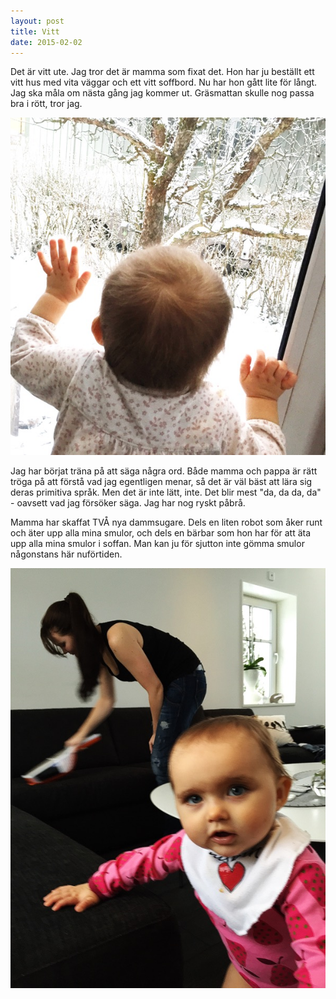 ```yaml
---
layout: post
title: Vitt
date: 2015-02-02
---
```


Det är vitt ute. Jag tror det är mamma som fixat det. Hon har ju beställt ett vitt hus med vita väggar och ett vitt soffbord. Nu har hon gått lite för långt. Jag ska måla om nästa gång jag kommer ut. Gräsmattan skulle nog passa bra i rött, tror jag.

![bild](/images/2015-02-02-sno.jpg)

Jag har börjat träna på att säga några ord. Både mamma och pappa är rätt tröga på att förstå vad jag egentligen menar, så det är väl bäst att lära sig deras primitiva språk. Men det är inte lätt, inte. Det blir mest "da, da da, da" - oavsett vad jag försöker säga. Jag har nog ryskt påbrå.

Mamma har skaffat TVÅ nya dammsugare. Dels en liten robot som åker runt och äter upp alla mina smulor, och dels en bärbar som hon har för att äta upp alla mina smulor i soffan. Man kan ju för sjutton inte gömma smulor någonstans här nuförtiden.

![bild](/images/2015-02-02-dammsugare.jpg)
